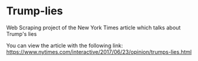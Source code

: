 # Trump-lies
Web Scraping project of the New York Times article which talks about Trump's lies

You can view the article with the following link:
https://www.nytimes.com/interactive/2017/06/23/opinion/trumps-lies.html
